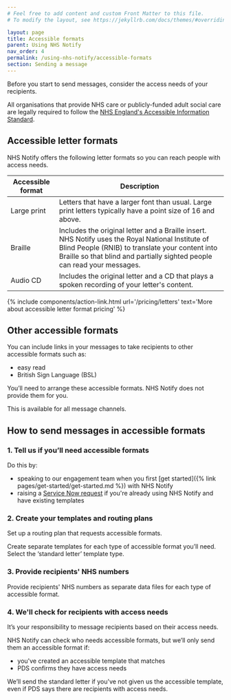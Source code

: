 ```yaml
---
# Feel free to add content and custom Front Matter to this file.
# To modify the layout, see https://jekyllrb.com/docs/themes/#overriding-theme-defaults

layout: page
title: Accessible formats
parent: Using NHS Notify
nav_order: 4
permalink: /using-nhs-notify/accessible-formats
section: Sending a message
---
```


Before you start to send messages, consider the access needs of your recipients.

All organisations that provide NHS care or publicly-funded adult social care are legally required to follow the [NHS England's Accessible Information Standard](https://www.england.nhs.uk/about/equality/equality-hub/patient-equalities-programme/equality-frameworks-and-information-standards/accessibleinfo/).

## Accessible letter formats

NHS Notify offers the following letter formats so you can reach people with access needs.

| Accessible format | Description                                                                                                                                                                                                                      |
| ----------------- | -------------------------------------------------------------------------------------------------------------------------------------------------------------------------------------------------------------------------------- |
| Large print       | Letters that have a larger font than usual. Large print letters typically have a point size of 16 and above.                                                                                                                     |
| Braille           | Includes the original letter and a Braille insert. NHS Notify uses the Royal National Institute of Blind People (RNIB) to translate your content into Braille so that blind and partially sighted people can read your messages. |
| Audio CD          | Includes the original letter and a CD that plays a spoken recording of your letter's content.                                                                                                                                    |

{% include components/action-link.html
    url='/pricing/letters'
    text='More about accessible letter format pricing'
%}

## Other accessible formats

You can include links in your messages to take recipients to other accessible formats such as:

- easy read
- British Sign Language (BSL)

You’ll need to arrange these accessible formats. NHS Notify does not provide them for you.

This is available for all message channels.

## How to send messages in accessible formats

### 1. Tell us if you’ll need accessible formats

Do this by:

- speaking to our engagement team when you first [get started]({% link pages/get-started/get-started.md %}) with NHS Notify
- raising a [Service Now request](https://nhsdigitallive.service-now.com/csm) if you're already using NHS Notify and have existing templates

### 2. Create your templates and routing plans

Set up a routing plan that requests accessible formats.

Create separate templates for each type of accessible format you’ll need. Select the ‘standard letter’ template type.

### 3. Provide recipients' NHS numbers

Provide recipients' NHS numbers as separate data files for each type of accessible format.

### 4. We'll check for recipients with access needs

It’s your responsibility to message recipients based on their access needs.

NHS Notify can check who needs accessible formats, but we’ll only send them an accessible format if:

- you've created an accessible template that matches
- PDS confirms they have access needs

We’ll send the standard letter if you've not given us the accessible template, even if PDS says there are recipients with access needs.
